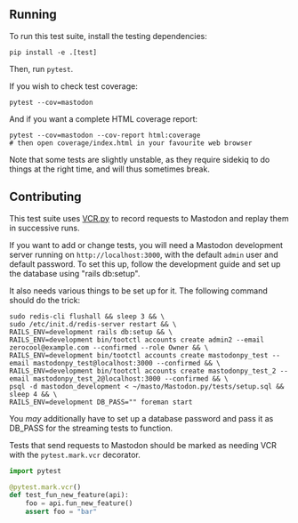 ## Running

To run this test suite, install the testing dependencies:

    pip install -e .[test]

Then, run `pytest`.

If you wish to check test coverage:

    pytest --cov=mastodon

And if you want a complete HTML coverage report:

    pytest --cov=mastodon --cov-report html:coverage
    # then open coverage/index.html in your favourite web browser

Note that some tests are slightly unstable, as they require sidekiq to do things at the right time, and will thus sometimes break.

## Contributing

[VCR.py]: https://vcrpy.readthedocs.io/

This test suite uses [VCR.py][] to record requests to Mastodon and replay them in successive runs.

If you want to add or change tests, you will need a Mastodon development server running on `http://localhost:3000`, with the default `admin` user and default password.
To set this up, follow the development guide and set up the database using "rails db:setup".

It also needs various things to be set up for it. The following command should do the trick:

    sudo redis-cli flushall && sleep 3 && \
    sudo /etc/init.d/redis-server restart && \
    RAILS_ENV=development rails db:setup && \
    RAILS_ENV=development bin/tootctl accounts create admin2 --email zerocool@example.com --confirmed --role Owner && \
    RAILS_ENV=development bin/tootctl accounts create mastodonpy_test --email mastodonpy_test@localhost:3000 --confirmed && \
    RAILS_ENV=development bin/tootctl accounts create mastodonpy_test_2 --email mastodonpy_test_2@localhost:3000 --confirmed && \
    psql -d mastodon_development < ~/masto/Mastodon.py/tests/setup.sql && sleep 4 && \
    RAILS_ENV=development DB_PASS="" foreman start

You _may_ additionally have to set up a database password and pass it as DB_PASS for the streaming tests to function.

Tests that send requests to Mastodon should be marked as needing VCR with the `pytest.mark.vcr` decorator.

```python
import pytest

@pytest.mark.vcr()
def test_fun_new_feature(api):
    foo = api.fun_new_feature()
    assert foo = "bar"
```
